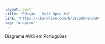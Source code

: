 ```yaml
---
layout: post
title: "Edição - Soft Open #4"
link: "https://ckarchive.com/b/38uphkhenzn8"
tag: "arquivo"
---
```


Diagrama AWS em Portugu6es

